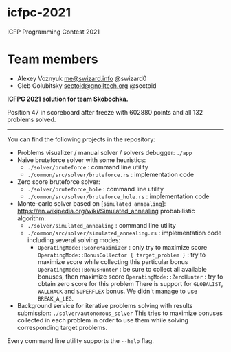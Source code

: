 # icfpc-2021
ICFP Programming Contest 2021

# Team members
* Alexey Voznyuk <me@swizard.info> @swizard0
* Gleb Golubitsky <sectoid@gnolltech.org> @sectoid

**ICFPC 2021 solution for team Skobochka.**

Position 47 in scoreboard after freeze with 602880 points and all 132 problems solved.

---

You can find the following projects in the repository:

- Problems visualizer / manual solver / solvers debugger: `./app`
- Naive bruteforce solver with some heuristics:
  - `./solver/bruteforce` : command line utility
  - `./common/src/solver/bruteforce.rs` : implementation code
- Zero score bruteforce solver:
  - `./solver/bruteforce_hole` : command line utility
  - `./common/src/solver/bruteforce_hole.rs` : implementation code
- Monte-carlo solver based on [`simulated annealing`]: https://en.wikipedia.org/wiki/Simulated_annealing probabilistic algorithm:
  - `./solver/simulated_annealing` : command line utility
  - `./common/src/solver/simulated_annealing.rs` : implementation code including several solving modes:
    - `OperatingMode::ScoreMaximizer` : only try to maximize score
      `OperatingMode::BonusCollector { target_problem }` : try to maximize score while collecting this particular bonus
      `OperatingMode::BonusHunter` : be sure to collect all available bonuses, then maximize score
      `OperatingMode::ZeroHunter` : try to obtain zero score for this problem
    There is support for `GLOBALIST`, `WALLHACK` and `SUPERFLEX` bonus. We didn't manage to use `BREAK_A_LEG`.
- Background service for iterative problems solving with results submission: `./solver/autonomous_solver`
  This tries to maximize bonuses collected in each problem in order to use them while solving corresponding target problems.

Every command line utility supports the `--help` flag.
